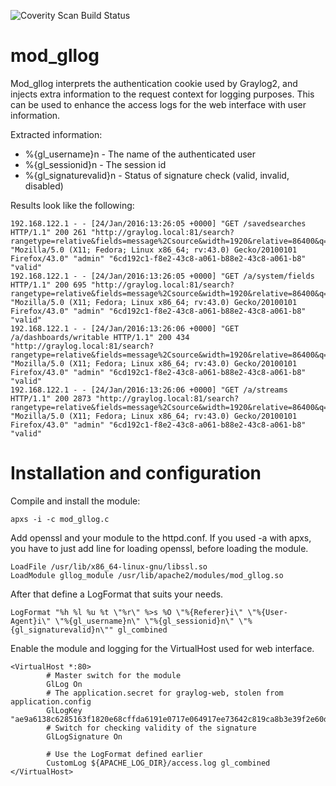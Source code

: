 ![Coverity Scan Build Status](https://scan.coverity.com/projects/7722/badge.svg)

# mod_gllog

Mod_gllog interprets the authentication cookie used by Graylog2, and injects extra information to the request context for logging purposes. This can be used to enhance the access logs for the web interface with user information.

Extracted information:
* %{gl_username}n   - The name of the authenticated user
* %{gl_sessionid}n  - The session id
* %{gl_signaturevalid}n - Status of signature check (valid, invalid, disabled)

Results look like the following:

```
192.168.122.1 - - [24/Jan/2016:13:26:05 +0000] "GET /savedsearches HTTP/1.1" 200 261 "http://graylog.local:81/search?rangetype=relative&fields=message%2Csource&width=1920&relative=86400&q=" "Mozilla/5.0 (X11; Fedora; Linux x86_64; rv:43.0) Gecko/20100101 Firefox/43.0" "admin" "6cd192c1-f8e2-43c8-a061-b88e2-43c8-a061-b8" "valid"
192.168.122.1 - - [24/Jan/2016:13:26:05 +0000] "GET /a/system/fields HTTP/1.1" 200 695 "http://graylog.local:81/search?rangetype=relative&fields=message%2Csource&width=1920&relative=86400&q=" "Mozilla/5.0 (X11; Fedora; Linux x86_64; rv:43.0) Gecko/20100101 Firefox/43.0" "admin" "6cd192c1-f8e2-43c8-a061-b88e2-43c8-a061-b8" "valid"
192.168.122.1 - - [24/Jan/2016:13:26:06 +0000] "GET /a/dashboards/writable HTTP/1.1" 200 434 "http://graylog.local:81/search?rangetype=relative&fields=message%2Csource&width=1920&relative=86400&q=" "Mozilla/5.0 (X11; Fedora; Linux x86_64; rv:43.0) Gecko/20100101 Firefox/43.0" "admin" "6cd192c1-f8e2-43c8-a061-b88e2-43c8-a061-b8" "valid"
192.168.122.1 - - [24/Jan/2016:13:26:06 +0000] "GET /a/streams HTTP/1.1" 200 2873 "http://graylog.local:81/search?rangetype=relative&fields=message%2Csource&width=1920&relative=86400&q=" "Mozilla/5.0 (X11; Fedora; Linux x86_64; rv:43.0) Gecko/20100101 Firefox/43.0" "admin" "6cd192c1-f8e2-43c8-a061-b88e2-43c8-a061-b8" "valid"
```

# Installation and configuration

Compile and install the module:

```
apxs -i -c mod_gllog.c 
```

Add openssl and your module to the httpd.conf. If you used -a with apxs, you have to just add line for loading openssl, before loading the module.

```
LoadFile /usr/lib/x86_64-linux-gnu/libssl.so
LoadModule gllog_module /usr/lib/apache2/modules/mod_gllog.so
```

After that define a LogFormat that suits your needs.

```
LogFormat "%h %l %u %t \"%r\" %>s %O \"%{Referer}i\" \"%{User-Agent}i\" \"%{gl_username}n\" \"%{gl_sessionid}n\" \"%{gl_signaturevalid}n\"" gl_combined
```

Enable the module and logging for the VirtualHost used for web interface.

```
<VirtualHost *:80>
		# Master switch for the module
		GlLog On
		# The application.secret for graylog-web, stolen from application.config
		GlLogKey "ae9a6138c6285163f1820e68cffda6191e0717e064917ee73642c819ca8b3e39f2e60d847f2a9f585ac53479f45365cb40cbaa7d1b102b8e5181704d695dedca"
		# Switch for checking validity of the signature
		GlLogSignature On
		
		# Use the LogFormat defined earlier
        CustomLog ${APACHE_LOG_DIR}/access.log gl_combined
</VirtualHost>

```
